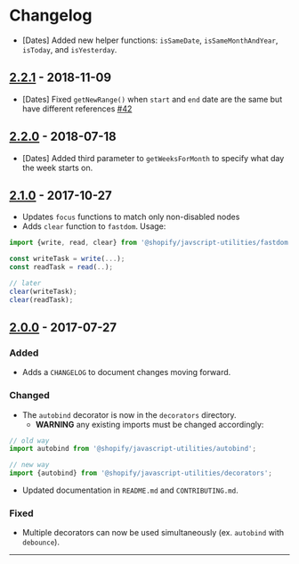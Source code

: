 # Changelog

[//]: # '## [Unreleased]'

- [Dates] Added new helper functions: `isSameDate`, `isSameMonthAndYear`, `isToday`, and `isYesterday`.

## [2.2.1] - 2018-11-09

- [Dates] Fixed `getNewRange()` when `start` and `end` date are the same but have different references [#42](https://github.com/Shopify/javascript-utilities/pull/42)

## [2.2.0] - 2018-07-18

- [Dates] Added third parameter to `getWeeksForMonth` to specify what day the week starts on.

## [2.1.0] - 2017-10-27

- Updates `focus` functions to match only non-disabled nodes
- Adds `clear` function to `fastdom`. Usage:

```ts
import {write, read, clear} from '@shopify/javscript-utilities/fastdom';

const writeTask = write(...);
const readTask = read(..);

// later
clear(writeTask);
clear(readTask);
```

## [2.0.0] - 2017-07-27

### Added

- Adds a `CHANGELOG` to document changes moving forward.

### Changed

- The `autobind` decorator is now in the `decorators` directory.
  - **WARNING** any existing imports must be changed accordingly:

```ts
// old way
import autobind from '@shopify/javascript-utilities/autobind';

// new way
import {autobind} from '@shopify/javascript-utilities/decorators';
```

- Updated documentation in `README.md` and `CONTRIBUTING.md`.

### Fixed

- Multiple decorators can now be used simultaneously (ex. `autobind` with `debounce`).

---

[unreleased]: https://github.com/shopify/javascript-utilities/compare/v2.2.1...HEAD
[2.2.1]: https://github.com/shopify/javascript-utilities/compare/v2.2.0...v2.2.1
[2.2.0]: https://github.com/shopify/javascript-utilities/compare/v2.1.0...v2.2.0
[2.1.0]: https://github.com/shopify/javascript-utilities/compare/v2.0.0...v2.1.0
[2.0.0]: https://github.com/shopify/javascript-utilities/compare/v1.1.6...v2.0.0
